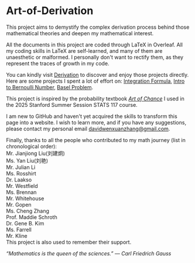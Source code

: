 # Art-of-Derivation

This project aims to demystify the complex derivation process behind those mathematical theories and deepen my mathematical interest. 

All the documents in this project are coded through LaTeX in Overleaf. All my coding skills in LaTeX are self-learned, and many of them are unaesthetic or malformed. I personally don't want to rectify them, as they represent the traces of growth in my code. 

You can kindly visit [Derivation](https://github.com/davidwenxuanzhang/Art-of-Derivation/tree/main/Derivation) to discover and enjoy those projects directly.\
Here are some projects I spent a lot of effort on: [Integration Formula](https://github.com/davidwenxuanzhang/Art-of-Derivation/blob/main/Derivation/Calculus/Integral%20Formula%20Derivation.pdf), [Intro to Bernoulli Number](https://github.com/davidwenxuanzhang/Art-of-Derivation/blob/main/Derivation/Algebra/Intro%20to%20Bernoulli%20Number.pdf), [Basel Problem](https://github.com/davidwenxuanzhang/Art-of-Derivation/blob/main/Derivation/Algebra/Basel%20problem.pdf).

This project is inspired by the probability textbook [*Art of Chance*](https://dlsun.github.io/skis/) I used in the 2025 Stanford Summer Session STATS 117 course.

I am new to GitHub and haven't yet acquired the skills to transform this page into a website. I wish to learn more, and if you have any suggestions, please contact my personal email [davidwenxuanzhang@gmail.com](mailto:davidwenxuanzhang@gmail.com).

Finally, thanks to all the people who contributed to my math journey (list in chronological order):\
Mr. Jianjiong Liu(刘建炯)\
Ms. Yan Liu(刘艳)\
Mr. Julian Li\
Ms. Rosshirt\
Dr. Laakso\
Mr. Westfield\
Ms. Brennan\
Mr. Whitehouse\
Mr. Gopen\
Ms. Cheng Zhang\
Prof. Maddie Schroth\
Dr. Gene B. Kim\
Ms. Farrell\
Mr. Kline\
This project is also used to remember their support.

*“Mathematics is the queen of the sciences.”
― Carl Friedrich Gauss*
